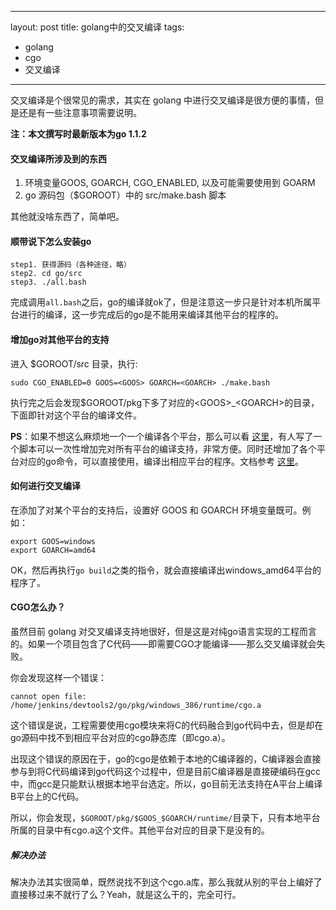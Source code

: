 ---
layout: post
title: golang中的交叉编译
tags:
   - golang
   - cgo
   - 交叉编译
___


交叉编译是个很常见的需求，其实在 golang 中进行交叉编译是很方便的事情，但是还是有一些注意事项需要说明。

**注：本文撰写时最新版本为go 1.1.2**


#### 交叉编译所涉及到的东西

1. 环境变量GOOS, GOARCH, CGO_ENABLED, 以及可能需要使用到 GOARM
2. go 源码包（$GOROOT）中的 src/make.bash 脚本

其他就没啥东西了，简单吧。

#### 顺带说下怎么安装go

    step1. 获得源码（各种途径，略）
    step2. cd go/src
    step3. ./all.bash
    
完成调用`all.bash`之后，go的编译就ok了，但是注意这一步只是针对本机所属平台进行的编译，这一步完成后的go是不能用来编译其他平台的程序的。

#### 增加go对其他平台的支持

进入 $GOROOT/src 目录，执行:

    sudo CGO_ENABLED=0 GOOS=<GOOS> GOARCH=<GOARCH> ./make.bash
    
执行完之后会发现$GOROOT/pkg下多了对应的\<GOOS\>_\<GOARCH\>的目录，下面即针对这个平台的编译文件。

**PS**：如果不想这么麻烦地一个一个编译各个平台，那么可以看 [这里](https://github.com/davecheney/golang-crosscompile)，有人写了一个脚本可以一次性增加完对所有平台的编译支持，非常方便。同时还增加了各个平台对应的go命令，可以直接使用，编译出相应平台的程序。文档参考 [这里](http://dave.cheney.net/2012/09/08/an-introduction-to-cross-compilation-with-go)。


#### 如何进行交叉编译

在添加了对某个平台的支持后，设置好 GOOS 和 GOARCH 环境变量既可。例如：

    export GOOS=windows
    export GOARCH=amd64
    
OK，然后再执行`go build`之类的指令，就会直接编译出windows_amd64平台的程序了。


#### CGO怎么办？

虽然目前 golang 对交叉编译支持地很好，但是这是对纯go语言实现的工程而言的。如果一个项目包含了C代码——即需要CGO才能编译——那么交叉编译就会失败。

你会发现这样一个错误：
    
    cannot open file: /home/jenkins/devtools2/go/pkg/windows_386/runtime/cgo.a
    

这个错误是说，工程需要使用cgo模块来将C的代码融合到go代码中去，但是却在go源码中找不到相应平台对应的cgo静态库（即cgo.a）。

出现这个错误的原因在于，go的cgo是依赖于本地的C编译器的，C编译器会直接参与到将C代码编译到go代码这个过程中，但是目前C编译器是直接硬编码在gcc中，而gcc是只能默认根据本地平台选定。所以，go目前无法支持在A平台上编译B平台上的C代码。

所以，你会发现，`$GOROOT/pkg/$GOOS_$GOARCH/runtime/`目录下，只有本地平台所属的目录中有cgo.a这个文件。其他平台对应的目录下是没有的。

##### 解决办法

解决办法其实很简单，既然说找不到这个cgo.a库，那么我就从别的平台上编好了直接移过来不就行了么？Yeah，就是这么干的，完全可行。
